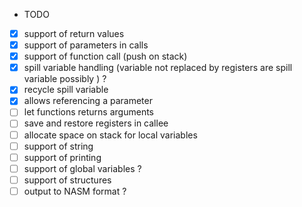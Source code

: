 -   TODO

*   [x] support of return values
*   [x] support of parameters in calls
*   [x] support of function call (push on stack)
*   [x] spill variable handling (variable not replaced by registers are spill variable possibly ) ?
*   [x] recycle spill variable
*   [x] allows referencing a parameter
*   [ ] let functions returns arguments
*   [ ] save and restore registers in callee
*   [ ] allocate space on stack for local variables
*   [ ] support of string
*   [ ] support of printing
*   [ ] support of global variables ?
*   [ ] support of structures
*   [ ] output to NASM format ?
